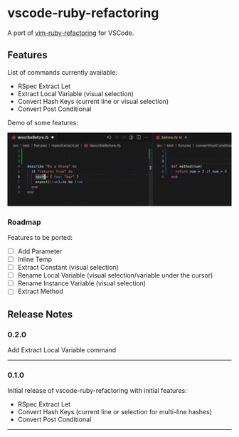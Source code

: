 # vscode-ruby-refactoring

A port of [vim-ruby-refactoring](https://github.com/ecomba/vim-ruby-refactoring) for VSCode.

## Features

List of commands currently available:

- RSpec Extract Let
- Extract Local Variable (visual selection)
- Convert Hash Keys (current line or visual selection)
- Convert Post Conditional

Demo of some features:

![Demo of features](demo.gif)

### Roadmap

Features to be ported:

- [ ] Add Parameter
- [ ] Inline Temp
- [ ] Extract Constant          (visual selection)
- [ ] Rename Local Variable     (visual selection/variable under the cursor)
- [ ] Rename Instance Variable  (visual selection)
- [ ] Extract Method

## Release Notes

### 0.2.0

Add Extract Local Variable command

---

### 0.1.0

Initial release of vscode-ruby-refactoring with initial features:

- RSpec Extract Let
- Convert Hash Keys (current line or selection for multi-line hashes)
- Convert Post Conditional

---
